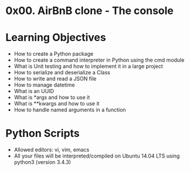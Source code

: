# 0x00. AirBnB clone - The console
# Learning Objectives
* How to create a Python package
* How to create a command interpreter in Python using the cmd module
* What is Unit testing and how to implement it in a large project
* How to serialize and deserialize a Class
* How to write and read a JSON file
* How to manage datetime
* What is an UUID
* What is *args and how to use it
* What is **kwargs and how to use it
* How to handle named arguments in a function
# Python Scripts
* Allowed editors: vi, vim, emacs
* All your files will be interpreted/compiled on Ubuntu 14.04 LTS using python3 (version 3.4.3)
